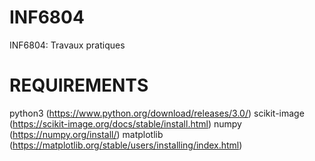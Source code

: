 # INF6804
INF6804: Travaux pratiques

# REQUIREMENTS
python3 (https://www.python.org/download/releases/3.0/)
scikit-image (https://scikit-image.org/docs/stable/install.html)
numpy (https://numpy.org/install/)
matplotlib (https://matplotlib.org/stable/users/installing/index.html)